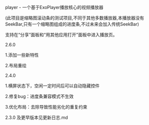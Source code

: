 player  -   一个基于ExoPlayer播放核心的视频播放器

(此项目是缩略图滚动条的测试项目,不同于其他多数播放器,本播放器没有SeekBar,只有一个缩略图组成的进度条,不过未来会加入传统SeekBar)

支持在“分享”面板和“用其他应用打开”面板中进入播放页。

2.6.0

1.添加一些新特性

2.布局重绘



2.4.0

1.横屏状态下，空闲一定时间后可以自动隐藏控件

2.修复bug：进度条兼容模式不生效

3.优化布局：去除导致性能劣化的重复约束



2.3.0 及更早版本见更新日志.md

